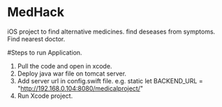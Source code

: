 # MedHack

iOS project to find alternative medicines.
find deseases from symptoms.
Find nearest doctor.

#Steps to run Application.
1. Pull the code and open in xcode.
2. Deploy java war file on tomcat server.
3. Add server url in config.swift file.
e.g.  static let BACKEND_URL = "http://192.168.0.104:8080/medicalproject/"
4. Run Xcode project.

